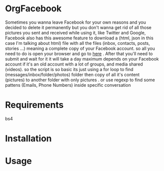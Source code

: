 # OrgFacebook

Sometimes you wanna leave Facebook for your own reasons and you decided to delete it permanently but you don't wanna get rid of all those pictures you sent and received while using it, like Twitter and Google, Facebook also has this awesome feature to download a (html, json in this case I'm talking about html) file with all the files (inbox, contacts, posts, stories ...) meaning a complete copy of your Facebook account. 
so all you need to do is open your browser and go to [here](https://accountscenter.facebook.com/info_and_permission) .
After that you'll need  to submit and wait for it it will take a day maximum depends on your Facebook account if it's an old account with a lot of groups, and media shared (videos). 
so the script is so basic its just using a for loop to find (messages/inbox/folder/photos) folder then copy of all it's content (pictures) to another folder with only pictures . or use regexp to find some pattens (Emails, Phone Numbers) inside specific conversation

# Requirements 
bs4

# Installation

# Usage


